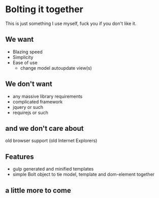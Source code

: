 

# Bolting it together

This is just something I use myself, fuck you if you don't like it.

## We want

* Blazing speed
* Simplicity
* Ease of use
    * change model autoupdate view(s)

## We don't want

* any massive library requirements
* complicated framework
* jquery or such
* requirejs or such
 
## and we don't care about

 old browser support (old Internet Explorers)

## Features

* gulp generated and minified templates
* simple Bolt object to tie model, template and dom-element together

## a little more to come

